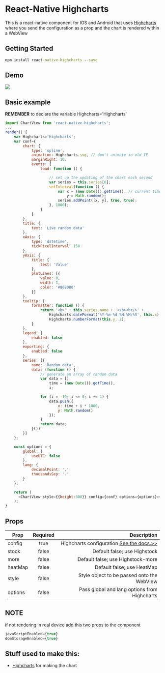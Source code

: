# React-Native Highcharts

This is a react-native component for IOS and Android that uses [Highcharts](http://www.highcharts.com) where you send the configuration as a prop and the chart is rendered within a WebView

## Getting Started
```bat
npm install react-native-highcharts --save
```
## Demo
![](http://i.giphy.com/l3vRdWwXin1ooLCHS.gif)

## Basic example
**REMEMBER**  to declare the variable Highcharts='Highcharts'

```javascript
import ChartView from 'react-native-highcharts';
...
render() {
    var Highcharts='Highcharts';
    var conf={
        chart: {
            type: 'spline',
            animation: Highcharts.svg, // don't animate in old IE
            marginRight: 10,
            events: {
                load: function () {

                    // set up the updating of the chart each second
                    var series = this.series[0];
                    setInterval(function () {
                        var x = (new Date()).getTime(), // current time
                            y = Math.random();
                        series.addPoint([x, y], true, true);
                    }, 1000);
                }
            }
        },
        title: {
            text: 'Live random data'
        },
        xAxis: {
            type: 'datetime',
            tickPixelInterval: 150
        },
        yAxis: {
            title: {
                text: 'Value'
            },
            plotLines: [{
                value: 0,
                width: 1,
                color: '#808080'
            }]
        },
        tooltip: {
            formatter: function () {
                return '<b>' + this.series.name + '</b><br/>' +
                    Highcharts.dateFormat('%Y-%m-%d %H:%M:%S', this.x) + '<br/>' +
                    Highcharts.numberFormat(this.y, 2);
            }
        },
        legend: {
            enabled: false
        },
        exporting: {
            enabled: false
        },
        series: [{
            name: 'Random data',
            data: (function () {
                // generate an array of random data
                var data = [],
                    time = (new Date()).getTime(),
                    i;

                for (i = -19; i <= 0; i += 1) {
                    data.push({
                        x: time + i * 1000,
                        y: Math.random()
                    });
                }
                return data;
            }())
        }]
    };

    const options = {
        global: {
            useUTC: false
        },
        lang: {
            decimalPoint: ',',
            thousandsSep: '.'
        }
    };

    return (
      <ChartView style={{height:300}} config={conf} options={options}></ChartView>
    );
}
```

## Props
| Prop          | Required      | Description  |
| ------------- |:-------------:| ------------:|
| config        | true          | Highcharts configuration [See the docs.>>](http://www.highcharts.com/docs/getting-started/your-first-chart)  |
| stock     | false      |   Default false; use Highstock |
| more     | false      |   Default false; use Highstock-more |
| heatMap   | false | Default false; use HeatMap |
| style | false      |   Style object to be passed onto the WebView |
| options | false      |   Pass global and lang options from Highcharts |

## NOTE
if not rendering in real device add this two props to the component
```javascript
javaScriptEnabled={true}
domStorageEnabled={true}
```

## Stuff used to make this:

 * [Highcharts](http://www.highcharts.com/) for making the chart


